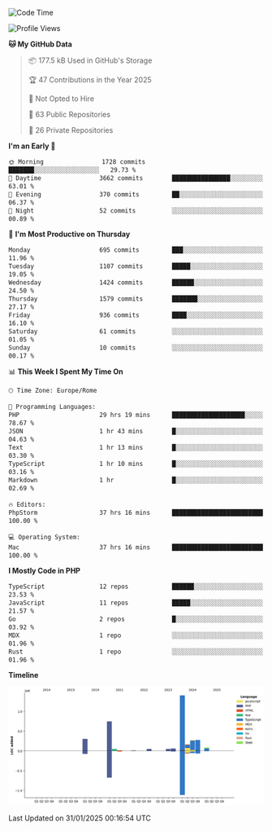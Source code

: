 <!--START_SECTION:waka-->
![Code Time](http://img.shields.io/badge/Code%20Time-5%2C600%20hrs%2032%20mins-blue)

![Profile Views](http://img.shields.io/badge/Profile%20Views-0-blue)

**🐱 My GitHub Data** 

> 📦 177.5 kB Used in GitHub's Storage 
 > 
> 🏆 47 Contributions in the Year 2025
 > 
> 🚫 Not Opted to Hire
 > 
> 📜 63 Public Repositories 
 > 
> 🔑 26 Private Repositories 
 > 
**I'm an Early 🐤** 

```text
🌞 Morning                1728 commits        ███████░░░░░░░░░░░░░░░░░░   29.73 % 
🌆 Daytime                3662 commits        ████████████████░░░░░░░░░   63.01 % 
🌃 Evening                370 commits         ██░░░░░░░░░░░░░░░░░░░░░░░   06.37 % 
🌙 Night                  52 commits          ░░░░░░░░░░░░░░░░░░░░░░░░░   00.89 % 
```
📅 **I'm Most Productive on Thursday** 

```text
Monday                   695 commits         ███░░░░░░░░░░░░░░░░░░░░░░   11.96 % 
Tuesday                  1107 commits        █████░░░░░░░░░░░░░░░░░░░░   19.05 % 
Wednesday                1424 commits        ██████░░░░░░░░░░░░░░░░░░░   24.50 % 
Thursday                 1579 commits        ███████░░░░░░░░░░░░░░░░░░   27.17 % 
Friday                   936 commits         ████░░░░░░░░░░░░░░░░░░░░░   16.10 % 
Saturday                 61 commits          ░░░░░░░░░░░░░░░░░░░░░░░░░   01.05 % 
Sunday                   10 commits          ░░░░░░░░░░░░░░░░░░░░░░░░░   00.17 % 
```


📊 **This Week I Spent My Time On** 

```text
🕑︎ Time Zone: Europe/Rome

💬 Programming Languages: 
PHP                      29 hrs 19 mins      ████████████████████░░░░░   78.67 % 
JSON                     1 hr 43 mins        █░░░░░░░░░░░░░░░░░░░░░░░░   04.63 % 
Text                     1 hr 13 mins        █░░░░░░░░░░░░░░░░░░░░░░░░   03.30 % 
TypeScript               1 hr 10 mins        █░░░░░░░░░░░░░░░░░░░░░░░░   03.16 % 
Markdown                 1 hr                █░░░░░░░░░░░░░░░░░░░░░░░░   02.69 % 

🔥 Editors: 
PhpStorm                 37 hrs 16 mins      █████████████████████████   100.00 % 

💻 Operating System: 
Mac                      37 hrs 16 mins      █████████████████████████   100.00 % 
```

**I Mostly Code in PHP** 

```text
TypeScript               12 repos            ██████░░░░░░░░░░░░░░░░░░░   23.53 % 
JavaScript               11 repos            █████░░░░░░░░░░░░░░░░░░░░   21.57 % 
Go                       2 repos             █░░░░░░░░░░░░░░░░░░░░░░░░   03.92 % 
MDX                      1 repo              ░░░░░░░░░░░░░░░░░░░░░░░░░   01.96 % 
Rust                     1 repo              ░░░░░░░░░░░░░░░░░░░░░░░░░   01.96 % 
```



**Timeline**

![Lines of Code chart](https://raw.githubusercontent.com/frnwtr/frnwtr/main/assets/bar_graph.png)


 Last Updated on 31/01/2025 00:16:54 UTC
<!--END_SECTION:waka-->